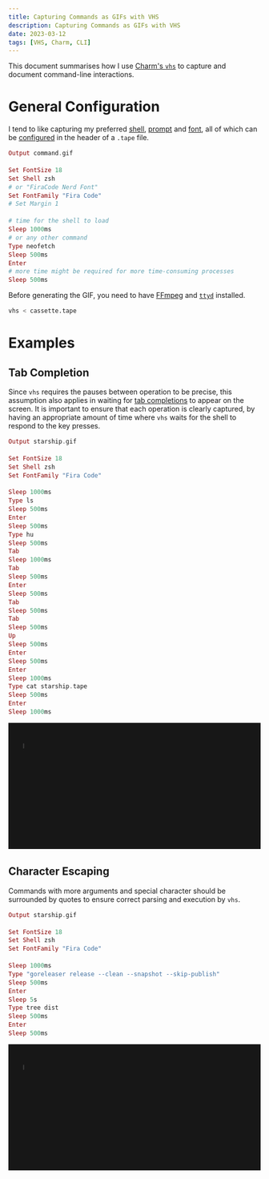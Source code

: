 ```yaml
---
title: Capturing Commands as GIFs with VHS
description: Capturing Commands as GIFs with VHS
date: 2023-03-12
tags: [VHS, Charm, CLI]
---
```

This document summarises how I use [Charm's `vhs`](https://github.com/charmbracelet/vhs) to capture and document command-line interactions.

# General Configuration
I tend to like capturing my preferred [shell](/posts/shell/#zsh), [prompt](/posts/shell/#prompt) and [font](/posts/shell/#font), all of which can be [configured](https://github.com/charmbracelet/vhs#vhs-command-reference) in the header of a `.tape` file.

```elixir
Output command.gif

Set FontSize 18
Set Shell zsh
# or "FiraCode Nerd Font"
Set FontFamily "Fira Code"
# Set Margin 1

# time for the shell to load
Sleep 1000ms
# or any other command
Type neofetch
Sleep 500ms
Enter
# more time might be required for more time-consuming processes
Sleep 500ms
```

Before generating the GIF, you need to have [FFmpeg](https://ffmpeg.org) and [`ttyd`](https://tsl0922.github.io/ttyd/) installed.

```sh
vhs < cassette.tape
```

# Examples
## Tab Completion
Since `vhs` requires the pauses between operation to be precise, this assumption also applies in waiting for [tab completions](/posts/shell/#completions) to appear on the screen. It is important to ensure that each operation is clearly captured, by having an appropriate amount of time where `vhs` waits for the shell to respond to the key presses.

```elixir
Output starship.gif

Set FontSize 18
Set Shell zsh
Set FontFamily "Fira Code"

Sleep 1000ms
Type ls
Sleep 500ms
Enter
Sleep 500ms
Type hu
Sleep 500ms
Tab
Sleep 1000ms
Tab
Sleep 500ms
Enter
Sleep 500ms
Tab
Sleep 500ms
Tab
Sleep 500ms
Up
Sleep 500ms
Enter
Sleep 500ms
Enter
Sleep 1000ms
Type cat starship.tape
Sleep 500ms
Enter
Sleep 1000ms
```

![My command-line prompt with tab completion](/posts/shell/starship.gif "My command-line [prompt](/posts/shell/) with tab completion")

## Character Escaping
Commands with more arguments and special character should be surrounded by quotes to ensure correct parsing and execution by `vhs`.

```elixir
Output starship.gif

Set FontSize 18
Set Shell zsh
Set FontFamily "Fira Code"

Sleep 1000ms
Type "goreleaser release --clean --snapshot --skip-publish"
Sleep 500ms
Enter
Sleep 5s
Type tree dist
Sleep 500ms
Enter
Sleep 500ms
```

![GoReleaser running a non-production build](/posts/go/goreleaser/goreleaser_build_publish.gif "[GoReleaser](/posts/go/goreleaser/) running a non-production build")
